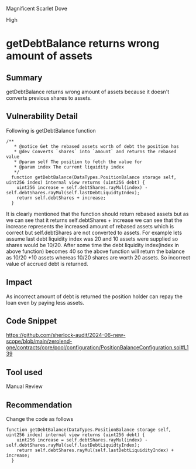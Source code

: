 Magnificent Scarlet Dove

High

# getDebtBalance returns wrong amount of assets

## Summary
getDebtBalance returns wrong amount of assets because it doesn't converts previous shares to assets.
## Vulnerability Detail
Following is getDebtBalance function 
```solidity
/**
   * @notice Get the rebased assets worth of debt the position has
   * @dev Converts `shares` into `amount` and returns the rebased value
   * @param self The position to fetch the value for
   * @param index The current liquidity index
   */
  function getDebtBalance(DataTypes.PositionBalance storage self, uint256 index) internal view returns (uint256 debt) {
    uint256 increase = self.debtShares.rayMul(index) - self.debtShares.rayMul(self.lastDebtLiquidtyIndex);
    return self.debtShares + increase;
  }
```
It is clearly mentioned that the function should return rebased assets but as we can see that it returns self.debtShares + increase
we can see that the increase represents the increased amount of rebased assets which is correct but self.debtShares are not converted to assets.
For example lets assume last debt liquidity index was 20 and 10 assets were supplied so shares would be 10/20. After some time the  debt liquidity index(index in above function) becomes 40 so the above function will return the balance as 10/20 +10 assets whereas 10/20 shares are worth 20 assets. So incorrect value of accrued debt is returned.
## Impact
As incorrect amount of debt is returned the position holder can repay the loan even by paying less assets. 
## Code Snippet
https://github.com/sherlock-audit/2024-06-new-scope/blob/main/zerolend-one/contracts/core/pool/configuration/PositionBalanceConfiguration.sol#L139
## Tool used

Manual Review

## Recommendation
Change the code as follows 
```solidity
function getDebtBalance(DataTypes.PositionBalance storage self, uint256 index) internal view returns (uint256 debt) {
    uint256 increase = self.debtShares.rayMul(index) - self.debtShares.rayMul(self.lastDebtLiquidtyIndex);
    return self.debtShares.rayMul(self.lastDebtLiquidityIndex) + increase;
  }
```